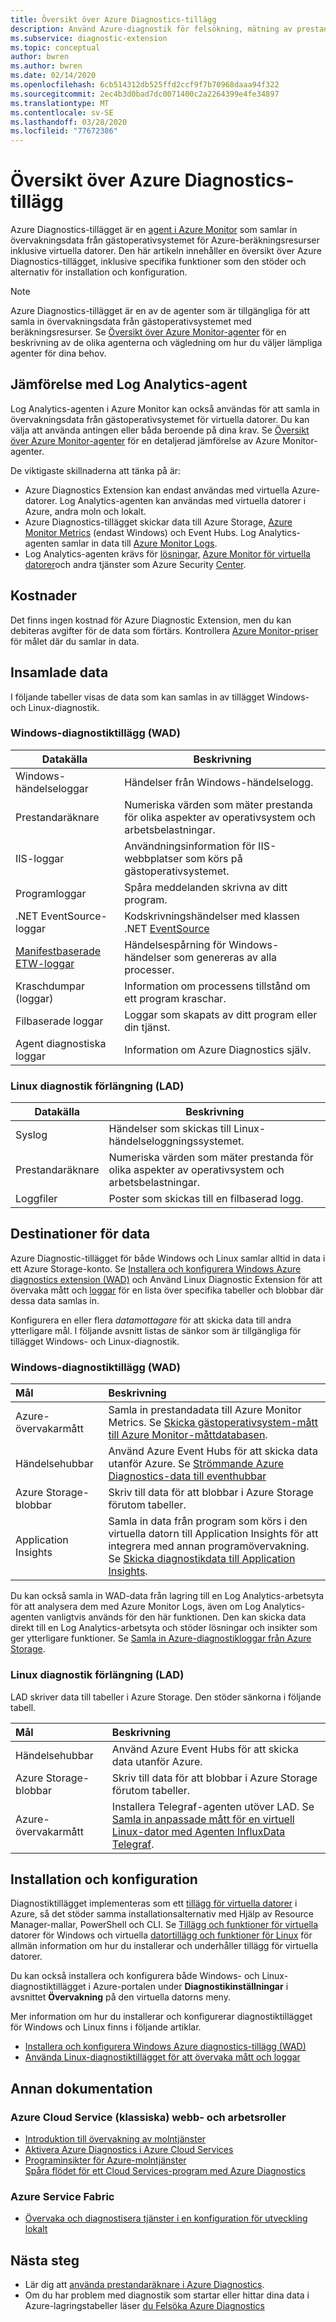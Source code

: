 ```yaml
---
title: Översikt över Azure Diagnostics-tillägg
description: Använd Azure-diagnostik för felsökning, mätning av prestanda, övervakning, trafikanalys i molntjänster, virtuella datorer och tjänstinfrastruktur
ms.subservice: diagnostic-extension
ms.topic: conceptual
author: bwren
ms.author: bwren
ms.date: 02/14/2020
ms.openlocfilehash: 6cb514312db525ffd2ccf9f7b70968daaa94f322
ms.sourcegitcommit: 2ec4b3d0bad7dc0071400c2a2264399e4fe34897
ms.translationtype: MT
ms.contentlocale: sv-SE
ms.lasthandoff: 03/28/2020
ms.locfileid: "77672386"
---
```

# <a name="azure-diagnostics-extension-overview"></a>Översikt över Azure Diagnostics-tillägg
Azure Diagnostics-tillägget är en [agent i Azure Monitor](agents-overview.md) som samlar in övervakningsdata från gästoperativsystemet för Azure-beräkningsresurser inklusive virtuella datorer. Den här artikeln innehåller en översikt över Azure Diagnostics-tillägget, inklusive specifika funktioner som den stöder och alternativ för installation och konfiguration. 

> [!NOTE]
> Azure Diagnostics-tillägget är en av de agenter som är tillgängliga för att samla in övervakningsdata från gästoperativsystemet med beräkningsresurser. Se [Översikt över Azure Monitor-agenter](agents-overview.md) för en beskrivning av de olika agenterna och vägledning om hur du väljer lämpliga agenter för dina behov.

## <a name="comparison-to-log-analytics-agent"></a>Jämförelse med Log Analytics-agent
Log Analytics-agenten i Azure Monitor kan också användas för att samla in övervakningsdata från gästoperativsystemet för virtuella datorer. Du kan välja att använda antingen eller båda beroende på dina krav. Se [Översikt över Azure Monitor-agenter](agents-overview.md) för en detaljerad jämförelse av Azure Monitor-agenter. 

De viktigaste skillnaderna att tänka på är:

- Azure Diagnostics Extension kan endast användas med virtuella Azure-datorer. Log Analytics-agenten kan användas med virtuella datorer i Azure, andra moln och lokalt.
- Azure Diagnostics-tillägget skickar data till Azure Storage, [Azure Monitor Metrics](data-platform-metrics.md) (endast Windows) och Event Hubs. Log Analytics-agenten samlar in data till [Azure Monitor Logs](data-platform-logs.md).
- Log Analytics-agenten krävs för [lösningar,](../monitor-reference.md#insights-and-core-solutions) [Azure Monitor för virtuella datorer](../insights/vminsights-overview.md)och andra tjänster som Azure Security [Center](/azure/security-center/).

## <a name="costs"></a>Kostnader
Det finns ingen kostnad för Azure Diagnostic Extension, men du kan debiteras avgifter för de data som förtärs. Kontrollera [Azure Monitor-priser](https://azure.microsoft.com/pricing/details/monitor/) för målet där du samlar in data.

## <a name="data-collected"></a>Insamlade data
I följande tabeller visas de data som kan samlas in av tillägget Windows- och Linux-diagnostik.

### <a name="windows-diagnostics-extension-wad"></a>Windows-diagnostiktillägg (WAD)

| Datakälla | Beskrivning |
| --- | --- |
| Windows-händelseloggar   | Händelser från Windows-händelselogg. |
| Prestandaräknare | Numeriska värden som mäter prestanda för olika aspekter av operativsystem och arbetsbelastningar. |
| IIS-loggar             | Användningsinformation för IIS-webbplatser som körs på gästoperativsystemet. |
| Programloggar     | Spåra meddelanden skrivna av ditt program. |
| .NET EventSource-loggar |Kodskrivningshändelser med klassen .NET [EventSource](https://msdn.microsoft.com/library/system.diagnostics.tracing.eventsource.aspx) |
| [Manifestbaserade ETW-loggar](https://docs.microsoft.com/windows/desktop/etw/about-event-tracing) |Händelsespårning för Windows-händelser som genereras av alla processer. |
| Kraschdumpar (loggar)   | Information om processens tillstånd om ett program kraschar. |
| Filbaserade loggar    | Loggar som skapats av ditt program eller din tjänst. |
| Agent diagnostiska loggar | Information om Azure Diagnostics själv. |


### <a name="linux-diagnostics-extension-lad"></a>Linux diagnostik förlängning (LAD)

| Datakälla | Beskrivning |
| --- | --- |
| Syslog | Händelser som skickas till Linux-händelseloggningssystemet.   |
| Prestandaräknare  | Numeriska värden som mäter prestanda för olika aspekter av operativsystem och arbetsbelastningar. |
| Loggfiler | Poster som skickas till en filbaserad logg.  |

## <a name="data-destinations"></a>Destinationer för data
Azure Diagnostic-tillägget för både Windows och Linux samlar alltid in data i ett Azure Storage-konto. Se [Installera och konfigurera Windows Azure diagnostics extension (WAD)](diagnostics-extension-windows-install.md) och Använd Linux Diagnostic Extension för att övervaka mått och [loggar](../../virtual-machines/extensions/diagnostics-linux.md) för en lista över specifika tabeller och blobbar där dessa data samlas in.

Konfigurera en eller flera *datamottagare* för att skicka data till andra ytterligare mål. I följande avsnitt listas de sänkor som är tillgängliga för tillägget Windows- och Linux-diagnostik.

### <a name="windows-diagnostics-extension-wad"></a>Windows-diagnostiktillägg (WAD)

| Mål | Beskrivning |
|:---|:---|
| Azure-övervakarmått | Samla in prestandadata till Azure Monitor Metrics. Se [Skicka gästoperativsystem-mått till Azure Monitor-måttdatabasen](collect-custom-metrics-guestos-resource-manager-vm.md).  |
| Händelsehubbar | Använd Azure Event Hubs för att skicka data utanför Azure. Se [Strömmande Azure Diagnostics-data till eventhubbar](diagnostics-extension-stream-event-hubs.md) |
| Azure Storage-blobbar | Skriv till data för att blobbar i Azure Storage förutom tabeller. |
| Application Insights | Samla in data från program som körs i den virtuella datorn till Application Insights för att integrera med annan programövervakning. Se [Skicka diagnostikdata till Application Insights](diagnostics-extension-to-application-insights.md). |

Du kan också samla in WAD-data från lagring till en Log Analytics-arbetsyta för att analysera dem med Azure Monitor Logs, även om Log Analytics-agenten vanligtvis används för den här funktionen. Den kan skicka data direkt till en Log Analytics-arbetsyta och stöder lösningar och insikter som ger ytterligare funktioner.  Se [Samla in Azure-diagnostikloggar från Azure Storage](diagnostics-extension-logs.md). 


### <a name="linux-diagnostics-extension-lad"></a>Linux diagnostik förlängning (LAD)
LAD skriver data till tabeller i Azure Storage. Den stöder sänkorna i följande tabell.

| Mål | Beskrivning |
|:---|:---|
| Händelsehubbar | Använd Azure Event Hubs för att skicka data utanför Azure. |
| Azure Storage-blobbar | Skriv till data för att blobbar i Azure Storage förutom tabeller. |
| Azure-övervakarmått | Installera Telegraf-agenten utöver LAD. Se [Samla in anpassade mått för en virtuell Linux-dator med Agenten InfluxData Telegraf](collect-custom-metrics-linux-telegraf.md).


## <a name="installation-and-configuration"></a>Installation och konfiguration
Diagnostiktillägget implementeras som ett [tillägg för virtuella datorer](../../virtual-machines/extensions/overview.md) i Azure, så det stöder samma installationsalternativ med Hjälp av Resource Manager-mallar, PowerShell och CLI. Se [Tillägg och funktioner för virtuella](../../virtual-machines/extensions/features-windows.md) datorer för Windows och virtuella [datortillägg och funktioner för Linux](../../virtual-machines/extensions/features-linux.md) för allmän information om hur du installerar och underhåller tillägg för virtuella datorer.

Du kan också installera och konfigurera både Windows- och Linux-diagnostiktillägget i Azure-portalen under **Diagnostikinställningar** i avsnittet **Övervakning** på den virtuella datorns meny.

Mer information om hur du installerar och konfigurerar diagnostiktillägget för Windows och Linux finns i följande artiklar.

- [Installera och konfigurera Windows Azure diagnostics-tillägg (WAD)](diagnostics-extension-windows-install.md)
- [Använda Linux-diagnostiktillägget för att övervaka mått och loggar](../../virtual-machines/extensions/diagnostics-linux.md)

## <a name="other-documentation"></a>Annan dokumentation

###  <a name="azure-cloud-service-classic-web-and-worker-roles"></a>Azure Cloud Service (klassiska) webb- och arbetsroller
- [Introduktion till övervakning av molntjänster](../../cloud-services/cloud-services-how-to-monitor.md)
- [Aktivera Azure Diagnostics i Azure Cloud Services](../../cloud-services/cloud-services-dotnet-diagnostics.md)
- [Programinsikter för Azure-molntjänster](../app/cloudservices.md)<br>[Spåra flödet för ett Cloud Services-program med Azure Diagnostics](../../cloud-services/cloud-services-dotnet-diagnostics-trace-flow.md) 

### <a name="azure-service-fabric"></a>Azure Service Fabric
- [Övervaka och diagnostisera tjänster i en konfiguration för utveckling lokalt](../../service-fabric/service-fabric-diagnostics-how-to-monitor-and-diagnose-services-locally.md)

## <a name="next-steps"></a>Nästa steg


* Lär dig att [använda prestandaräknare i Azure Diagnostics](../../cloud-services/diagnostics-performance-counters.md).
* Om du har problem med diagnostik som startar eller hittar dina data i Azure-lagringstabeller läser [du Felsöka Azure Diagnostics](diagnostics-extension-troubleshooting.md)

